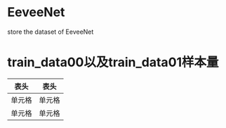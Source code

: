 # EeveeNet
store the dataset of EeveeNet
# train_data00以及train_data01样本量
|表头| 表头|
|:----:|:----:|
|单元格|单元格|
|单元格|单元格|